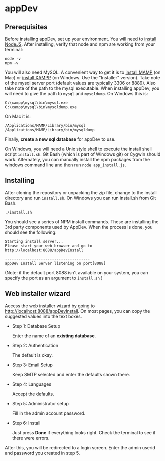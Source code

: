 appDev
======

Prerequisites
-------------

Before installing appDev, set up your environment. You will need to [install NodeJS](http://nodejs.org/). After installing, verify that node and npm are working from your terminal:

    node -v
    npm -v
    
You will also need MySQL. A convenient way to get it is to [install MAMP](http://www.mamp.info/en/index.html) (on Mac) or [install XAMPP](http://www.apachefriends.org/en/xampp-windows.html) (on Windows. Use the "Installer" version). Take note of the mysql server port (default values are typically 3306 or 8889). Also take note of the path to the mysql executable. When installing appDev, you will need to give the path to `mysql` and `mysqldump`. On Windows this is:

    C:\xampp\mysql\bin\mysql.exe
    C:\xampp\mysql\bin\mysqldump.exe
    
On Mac it is:

    /Applications/MAMP/Library/bin/mysql
    /Applications/MAMP/Library/bin/mysqldump

Finally, **create a new sql database** for appDev to use. 

On Windows, you will need a Unix style shell to execute the install shell script `install.sh`. Git Bash (which is part of Windows git) or Cygwin should work. Alternately, you can manually install the npm packages from the windows command line and then run `node app_install.js`.

Installing
----------

After cloning the repository or unpacking the zip file, change to the install directory and run `install.sh`. On Windows you can run install.sh from Git Bash.

    ./install.sh
    
You should see a series of NPM install commands. These are installing the 3rd party components used by AppDev. When the process is done, you should see the following:

    Starting install server...
    Please start your web browser and go to http://localhost:8088/appDevInstall

    --------------------------------------
    appDev Install Server listening on port[8088]

(Note: if the default port 8088 isn't available on your system, you can specify the port as an argument to `install.sh` )

Web installer wizard
--------------------

Access the web installer wizard by going to [http://localhost:8088/appDevInstall](http://localhost:8088/appDevInstall). On most pages, you can copy the suggested values into the text boxes.

*   Step 1: Database Setup

    Enter the name of an **existing database**.

*   Step 2: Authentication

    The default is okay.

*   Step 3: Email Setup
 
    Keep SMTP selected and enter the defaults shown there.

*   Step 4: Languages

    Accept the defaults.
   
*   Step 5: Administrator setup

    Fill in the admin account password.

*   Step 6: Install
    
    Just press **Done** if everything looks right. Check the terminal to see if there were errors.

After this, you will be redirected to a login screen. Enter the admin userid and password you created in step 5.
